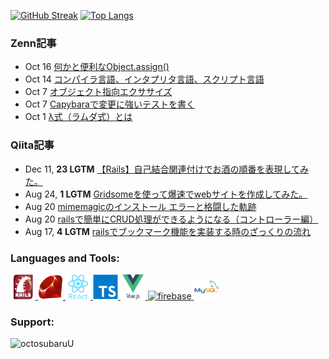 [![GitHub Streak](https://streak-stats.demolab.com?user=subaru-hello&theme=vue-dark&locale=fr)](https://git.io/streak-stats)
[![Top Langs](https://github-readme-stats.vercel.app/api/top-langs/?username=subaru-hello&layout=compact&theme=dark)](https://github.com/subaru-hello/github-readme-stats)
### Zenn記事
<!-- profile updater begin: zenn -->
- Oct 16 [何かと便利なObject.assign()](https://zenn.dev/subaru_hello/articles/05a3c4bbd44515)
- Oct 14 [コンパイラ言語、インタプリタ言語、スクリプト言語](https://zenn.dev/subaru_hello/articles/e48135cb7e4d8c)
- Oct 7 [オブジェクト指向エクササイズ](https://zenn.dev/subaru_hello/articles/ace387f65688ad)
- Oct 7 [Capybaraで変更に強いテストを書く](https://zenn.dev/subaru_hello/articles/d291a0960244ce)
- Oct 1 [λ式（ラムダ式）とは](https://zenn.dev/subaru_hello/articles/c584f757407e86)
<!-- profile updater end: zenn -->

### Qiita記事
<!-- profile updater begin: qiita -->
- Dec 11, **23 LGTM** [【Rails】自己結合関連付けでお酒の順番を表現してみた。](https://qiita.com/subaru-hello/items/ce8d02e4bde17ada0b82)
- Aug 24, **1 LGTM** [Gridsomeを使って爆速でwebサイトを作成してみた。](https://qiita.com/subaru-hello/items/63b0a33069ebc0e6655f)
- Aug 20 [mimemagicのインストール エラーと格闘した軌跡](https://qiita.com/subaru-hello/items/7c46cb8eb44fdda1d270)
- Aug 20 [railsで簡単にCRUD処理ができるようになる（コントローラー編）](https://qiita.com/subaru-hello/items/82f849eb5b5e7ad576b6)
- Aug 17, **4 LGTM** [railsでブックマーク機能を実装する時のざっくりの流れ](https://qiita.com/subaru-hello/items/78d7364e11d2e67a0670)
<!-- profile updater end: qiita -->

<h3 align="left">Languages and Tools:</h3>
<p align="left"> <a href="https://rubyonrails.org" target="_blank" rel="noreferrer"> <img src="https://raw.githubusercontent.com/devicons/devicon/master/icons/rails/rails-original-wordmark.svg" alt="rails" width="40" height="40"/> </a> <a href="https://www.ruby-lang.org/en/" target="_blank" rel="noreferrer"> <img src="https://raw.githubusercontent.com/devicons/devicon/master/icons/ruby/ruby-original.svg" alt="ruby" width="40" height="40"/> </a><a href="https://reactjs.org/" target="_blank" rel="noreferrer"> <img src="https://raw.githubusercontent.com/devicons/devicon/master/icons/react/react-original-wordmark.svg" alt="react" width="40" height="40"/> </a>  <a href="https://www.typescriptlang.org/" target="_blank" rel="noreferrer"> <img src="https://raw.githubusercontent.com/devicons/devicon/master/icons/typescript/typescript-original.svg" alt="typescript" width="40" height="40"/> </a> <a href="https://vuejs.org/" target="_blank" rel="noreferrer"> <img src="https://raw.githubusercontent.com/devicons/devicon/master/icons/vuejs/vuejs-original-wordmark.svg" alt="vuejs" width="40" height="40"/> </a> <a href="https://firebase.google.com/" target="_blank" rel="noreferrer"> <img src="https://www.vectorlogo.zone/logos/firebase/firebase-icon.svg" alt="firebase" width="40" height="40"/> </a> <a href="https://www.mysql.com/" target="_blank" rel="noreferrer"> <img src="https://raw.githubusercontent.com/devicons/devicon/master/icons/mysql/mysql-original-wordmark.svg" alt="mysql" width="40" height="40"/> </a> </p>


<h3 align="left">Support:</h3>
<p><a href="https://www.buymeacoffee.com/octosubaruU"> <img align="left" src="https://cdn.buymeacoffee.com/buttons/v2/default-yellow.png" height="50" width="210" alt="octosubaruU" /></a></p><br><br>

